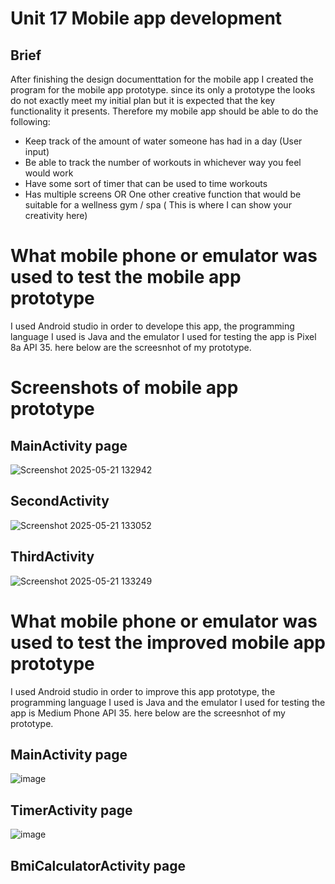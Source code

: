 # Unit 17 Mobile app development 
## Brief 
After finishing the design documenttation for the mobile app I created the program for the mobile app prototype. since its only a  prototype  the looks do not exactly meet my initial  plan but it is expected that the key functionality it presents. Therefore my  mobile app should be able to do the following:

- Keep track of the amount of water someone has had in a day (User input)
- Be able to track the number of workouts in whichever way you feel would work
- Have some sort of timer that can be used to time workouts
- Has multiple screens OR One other creative function that would be suitable for a wellness gym / spa ( This is where I can show your creativity here)

# What mobile phone or emulator was used to test the mobile app prototype

I used Android studio in order to develope this app, the programming language I used is Java and the emulator I used for testing the app is Pixel 8a API 35.  here below are the screesnhot of my prototype.

# Screenshots of mobile app prototype

## MainActivity page

![Screenshot 2025-05-21 132942](https://github.com/user-attachments/assets/c06bea64-9019-4783-adc3-31a30a0c07ce)

## SecondActivity

![Screenshot 2025-05-21 133052](https://github.com/user-attachments/assets/d97ea079-b770-4a9a-bca5-a30c52f66ae0)

## ThirdActivity

![Screenshot 2025-05-21 133249](https://github.com/user-attachments/assets/ee610f19-f973-472d-8cd5-3824b84272b3)

# What mobile phone or emulator was used to test the improved mobile app prototype
I used Android studio in order to improve  this app prototype, the programming language I used is Java and the emulator I used for testing the app is Medium Phone  API 35.  here below are the screesnhot of my prototype.

## MainActivity page

![image](https://github.com/user-attachments/assets/818d298e-ab9e-4363-a0c5-7a495b75c33a)


## TimerActivity page

![image](https://github.com/user-attachments/assets/f1f83a46-ff81-4f26-a2ff-fbb443a30200)


## BmiCalculatorActivity page



